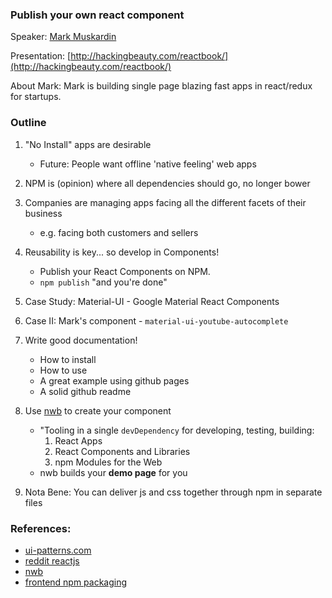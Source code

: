 ### Publish your own react component


Speaker: [Mark Muskardin](http://hackingbeauty.com/about/)

Presentation: [http://hackingbeauty.com/reactbook/](http://hackingbeauty.com/reactbook/)

About Mark: Mark is building single page blazing fast apps in react/redux for startups.


### Outline

1. "No Install" apps are desirable
    - Future: People want offline 'native feeling' web apps 

2. NPM is (opinion) where all dependencies should go, no longer bower

3. Companies are managing apps facing all the different facets of their business
    - e.g. facing both customers and sellers

4. Reusability is key... so develop in Components!
    - Publish your React Components on NPM.
    - `npm publish` "and you're done"

5. Case Study: Material-UI - Google Material React Components

6. Case II: Mark's component - `material-ui-youtube-autocomplete`

7. Write good documentation!
    - How to install
    - How to use
    - A great example using github pages
    - A solid github readme

8. Use [nwb](https://github.com/insin/nwb) to create your component
    - "Tooling in a single `devDependency` for developing, testing, building:
        1. React Apps
        2. React Components and Libraries
        3. npm Modules for the Web
    - nwb builds your __demo page__ for you

9. Nota Bene: You can deliver js and css together through npm in separate files


### References:

- [ui-patterns.com](http://ui-pattens.com)
- [reddit reactjs](https://www.reddit.com/r/reactjs)
- [nwb](https://github.com/insin/nwb)
- [frontend npm packaging](http://blog.npmjs.org/post/101775448305/npm-and-front-end-packaging)
